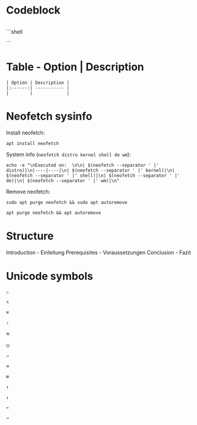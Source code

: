 # Codeblock
```shell

```
\`\`\`shell

\`\`\`

# Table - Option \| Description
```shell
| Option | Description |
|:------:| ----------- |
|        |             |
```

# Neofetch sysinfo

Install neofetch:  
```shell
apt install neofetch
```

System info (`neofetch distro kernel shell de wm`):  
```shell
echo -e "\nExecuted on:  \n\n| $(neofetch --separator ' |' distro)|\n|----|----|\n| $(neofetch --separator ' |' kernel)|\n| $(neofetch --separator ' |' shell)|\n| $(neofetch --separator ' |' de)|\n| $(neofetch --separator ' |' wm)|\n"
```

Remove neofetch:  

```shell
sudo apt purge neofetch && sudo apt autoremove
```
```shell
apt purge neofetch && apt autoremove
```

# Structure

Introduction - Einleitung
Prerequisites - Voraussetzungen
Conclusion - Fazit

# Unicode symbols

```
⚠
```
```
⌥
```
```
⌘
```
```
⇧
```
```
⭾
```
```
⏻
```
```
⏎
```
```
⌫
```
```
⊞
```
```
↑
```
```
↓
```
```
←
```
```
→
```
